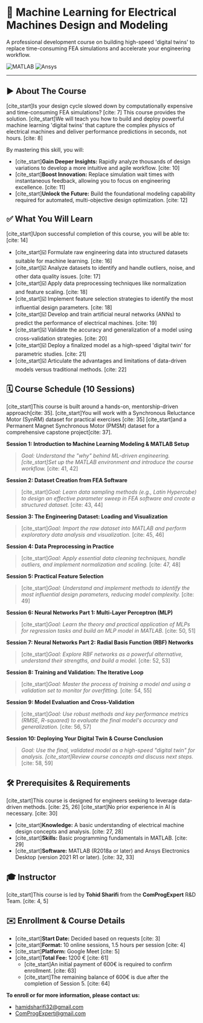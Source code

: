 # 🤖 Machine Learning for Electrical Machines Design and Modeling

A professional development course on building high-speed 'digital twins' to replace time-consuming FEA simulations and accelerate your engineering workflow.

![MATLAB](https://img.shields.io/badge/MATLAB-R2018a%2B-orange?style=for-the-badge&logo=mathworks)
![Ansys](https://img.shields.io/badge/Ansys-2021R1%2B-red?style=for-the-badge&logo=ansys)

---

## ▶️ About The Course

[cite_start]Is your design cycle slowed down by computationally expensive and time-consuming FEA simulations? [cite: 7] This course provides the solution. [cite_start]We will teach you how to build and deploy powerful machine learning 'digital twins' that capture the complex physics of electrical machines and deliver performance predictions in seconds, not hours. [cite: 8]

By mastering this skill, you will:
* [cite_start]**Gain Deeper Insights:** Rapidly analyze thousands of design variations to develop a more intuitive and agile workflow. [cite: 10]
* [cite_start]**Boost Innovation:** Replace simulation wait times with instantaneous feedback, allowing you to focus on engineering excellence. [cite: 11]
* [cite_start]**Unlock the Future:** Build the foundational modeling capability required for automated, multi-objective design optimization. [cite: 12]

## ✅ What You Will Learn

[cite_start]Upon successful completion of this course, you will be able to: [cite: 14]
* [cite_start]☑️ Formulate raw engineering data into structured datasets suitable for machine learning. [cite: 16]
* [cite_start]☑️ Analyze datasets to identify and handle outliers, noise, and other data quality issues. [cite: 17]
* [cite_start]☑️ Apply data preprocessing techniques like normalization and feature scaling. [cite: 18]
* [cite_start]☑️ Implement feature selection strategies to identify the most influential design parameters. [cite: 18]
* [cite_start]☑️ Develop and train artificial neural networks (ANNs) to predict the performance of electrical machines. [cite: 19]
* [cite_start]☑️ Validate the accuracy and generalization of a model using cross-validation strategies. [cite: 20]
* [cite_start]☑️ Deploy a finalized model as a high-speed 'digital twin' for parametric studies. [cite: 21]
* [cite_start]☑️ Articulate the advantages and limitations of data-driven models versus traditional methods. [cite: 22]

## 🗓️ Course Schedule (10 Sessions)

[cite_start]This course is built around a hands-on, mentorship-driven approach[cite: 35]. [cite_start]You will work with a Synchronous Reluctance Motor (SynRM) dataset for practical exercises [cite: 35] [cite_start]and a Permanent Magnet Synchronous Motor (PMSM) dataset for a comprehensive capstone project[cite: 37].

**Session 1: Introduction to Machine Learning Modeling & MATLAB Setup**
> *Goal: Understand the "why" behind ML-driven engineering. [cite_start]Set up the MATLAB environment and introduce the course workflow.* [cite: 41, 42]

**Session 2: Dataset Creation from FEA Software**
> [cite_start]*Goal: Learn data sampling methods (e.g., Latin Hypercube) to design an effective parameter sweep in FEA software and create a structured dataset.* [cite: 43, 44]

**Session 3: The Engineering Dataset: Loading and Visualization**
> [cite_start]*Goal: Import the raw dataset into MATLAB and perform exploratory data analysis and visualization.* [cite: 45, 46]

**Session 4: Data Preprocessing in Practice**
> [cite_start]*Goal: Apply essential data cleaning techniques, handle outliers, and implement normalization and scaling.* [cite: 47, 48]

**Session 5: Practical Feature Selection**
> [cite_start]*Goal: Understand and implement methods to identify the most influential design parameters, reducing model complexity.* [cite: 49]

**Session 6: Neural Networks Part 1: Multi-Layer Perceptron (MLP)**
> [cite_start]*Goal: Learn the theory and practical application of MLPs for regression tasks and build an MLP model in MATLAB.* [cite: 50, 51]

**Session 7: Neural Networks Part 2: Radial Basis Function (RBF) Networks**
> [cite_start]*Goal: Explore RBF networks as a powerful alternative, understand their strengths, and build a model.* [cite: 52, 53]

**Session 8: Training and Validation: The Iterative Loop**
> [cite_start]*Goal: Master the process of training a model and using a validation set to monitor for overfitting.* [cite: 54, 55]

**Session 9: Model Evaluation and Cross-Validation**
> [cite_start]*Goal: Use robust methods and key performance metrics (RMSE, R-squared) to evaluate the final model's accuracy and generalization.* [cite: 56, 57]

**Session 10: Deploying Your Digital Twin & Course Conclusion**
> *Goal: Use the final, validated model as a high-speed "digital twin" for analysis. [cite_start]Review course concepts and discuss next steps.* [cite: 58, 59]

## 🛠️ Prerequisites & Requirements

[cite_start]This course is designed for engineers seeking to leverage data-driven methods. [cite: 25, 26] [cite_start]No prior experience in AI is necessary. [cite: 30]

* [cite_start]**Knowledge:** A basic understanding of electrical machine design concepts and analysis. [cite: 27, 28]
* [cite_start]**Skills:** Basic programming fundamentals in MATLAB. [cite: 29]
* [cite_start]**Software:** MATLAB (R2018a or later) and Ansys Electronics Desktop (version 2021 R1 or later). [cite: 32, 33]

## 🎓 Instructor

[cite_start]This course is led by **Tohid Sharifi** from the **ComProgExpert** R&D Team. [cite: 4, 5]

## ✉️ Enrollment & Course Details

* [cite_start]**Start Date:** Decided based on requests [cite: 3]
* [cite_start]**Format:** 10 online sessions, 1.5 hours per session [cite: 4]
* [cite_start]**Platform:** Google Meet [cite: 5]
* [cite_start]**Total Fee:** 1200 € [cite: 61]
    * [cite_start]An initial payment of 600€ is required to confirm enrollment. [cite: 63]
    * [cite_start]The remaining balance of 600€ is due after the completion of Session 5. [cite: 64]

**To enroll or for more information, please contact us:**
* <hamidsharifi32@gmail.com>
* <ComProgExpert@gmail.com>
